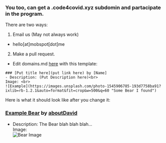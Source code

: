 ### You too, can get a .code4covid.xyz subdomin and partacipate in the program.

There are two ways:

1. Email us (May not always work)
- hello[at]mobspot[dot]me

2. Make a pull request.
- Edit domains.md [here](https://github.com/MobSpot/Code4Covid/edit/master/domains.md) with this template:
```
### [Put title here](put link here) by [Name]
- Description: (Put Description here)<br>
Image: <br>
![Example](https://images.unsplash.com/photo-1545906785-193d7758ba91?ixlib=rb-1.2.1&auto=format&fit=crop&w=500&q=60 "Some Bear I found")
```
Here is what it should look like after you change it:

### [Example Bear](https://example.com) by [aboutDavid](https://aboutdavid.me)
- Description: The Bear blah blah blah...<br>
Image: <br>
![Bear Image](https://images.unsplash.com/photo-1545906785-193d7758ba91?ixlib=rb-1.2.1&auto=format&fit=crop&w=500&q=60 "Some Bear I found")
